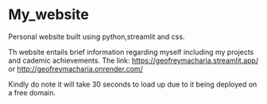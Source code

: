# My_website
Personal website built using python,streamlit and css.

Th website entails brief information regarding myself including my projects and cademic achievements.
The link: https://geofreymacharia.streamlit.app/
or
http://geofreymacharia.onrender.com/

Kindly do note it will take 30 seconds to load up due to it being deployed on a free domain.

